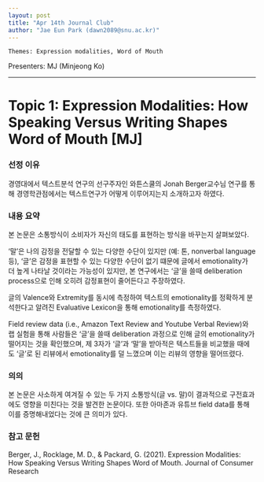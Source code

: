 ```yaml
---
layout: post
title: "Apr 14th Journal Club"
author: "Jae Eun Park (dawn2089@snu.ac.kr)"
---
```


    Themes: Expression modalities, Word of Mouth


Presenters: MJ (Minjeong Ko)  <br>



-----------------

# Topic 1: Expression Modalities: How Speaking Versus Writing Shapes Word of Mouth [MJ]

### **선정 이유**

경영대에서 텍스트분석 연구의 선구주자인 와튼스쿨의 Jonah Berger교수님 연구를 통해 경영학관점에서는 텍스트연구가 어떻게 이루어지는지 소개하고자 하였다.

### **내용 요약**

본 논문은 소통방식이 소비자가 자신의 태도를 표현하는 방식을 바꾸는지 살펴보았다. 

‘말’은 나의 감정을 전달할 수 있는 다양한 수단이 있지만 (예: 톤, nonverbal language 등), ‘글’은 감정을 표현할 수 있는 다양한 수단이 없기 떄문에 글에서 emotionality가 더 높게 나타날 것이라는 가능성이 있지만, 본 연구에서는 ‘글’을 쓸때 deliberation process으로 인해 오히려 감정표현이 줄어든다고 주장하였다. 

글의 Valence와 Extremity를 동시에 측정하여 텍스트의 emotionality를 정확하게 분석한다고 알려진 Evaluative Lexicon을 통해 emotionality를 측정하였다. 

Field review data (i.e., Amazon Text Review and Youtube Verbal Review)와 랩 실험을 통해 사람들은 ‘글’을 쓸때 deliberation 과정으로 인해 글의 emotionality가 떨어지는 것을 확인했으며, 제 3자가 ‘글’과 ‘말’을 받아적은 텍스트들을 비교했을 때에도 ‘글’로 된 리뷰에서 emotionality를 덜 느꼈으며 이는 리뷰의 영향을 떨어뜨렸다. 

### **의의**

본 논문은 사소하게 여겨질 수 있는 두 가지 소통방식(글 vs. 말)이 결과적으로 구전효과에도 영향을 미친다는 것을 발견한 논문이다. 또한 아마존과 유튜브 field data를 통해 이를 증명해내었다는 것에 큰 의미가 있다.

### **참고 문헌**

Berger, J., Rocklage, M. D., & Packard, G. (2021). Expression Modalities: How Speaking Versus Writing Shapes Word of Mouth. Journal of Consumer Research
